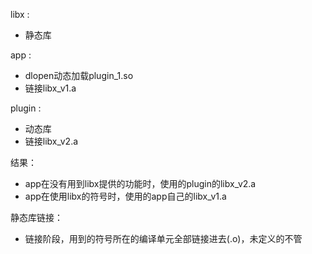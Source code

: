 libx : 
- 静态库

app : 
- dlopen动态加载plugin_1.so
- 链接libx_v1.a

plugin :
- 动态库
- 链接libx_v2.a

结果：
- app在没有用到libx提供的功能时，使用的plugin的libx_v2.a
- app在使用libx的符号时，使用的app自己的libx_v1.a

静态库链接：
- 链接阶段，用到的符号所在的编译单元全部链接进去(.o)，未定义的不管
